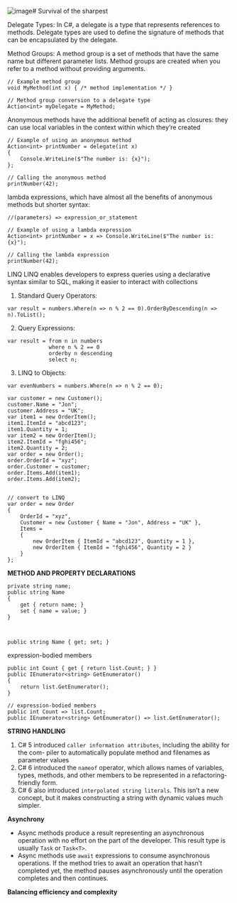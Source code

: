 ![image](https://github.com/yul154/CSharp/assets/27160394/4acf2766-699d-4423-a8d0-26f3faf26d97)# Survival of the sharpest

Delegate Types: In C#, a delegate is a type that represents references to methods. Delegate types are used to define the signature of methods that can be encapsulated by the delegate.

Method Groups: A method group is a set of methods that have the same name but different parameter lists. Method groups are created when you refer to a method without providing arguments.

```
// Example method group
void MyMethod(int x) { /* method implementation */ }

// Method group conversion to a delegate type
Action<int> myDelegate = MyMethod;
```

Anonymous methods have the additional benefit of acting as closures: they can use local variables in the context within which they’re created

```
// Example of using an anonymous method
Action<int> printNumber = delegate(int x)
{
    Console.WriteLine($"The number is: {x}");
};

// Calling the anonymous method
printNumber(42);
```

 lambda expressions, which have almost all the benefits of anonymous methods but shorter syntax:
```
//(parameters) => expression_or_statement

// Example of using a lambda expression
Action<int> printNumber = x => Console.WriteLine($"The number is: {x}");

// Calling the lambda expression
printNumber(42);
```

LINQ LINQ enables developers to express queries using a declarative syntax similar to SQL, making it easier to interact with collections
1. Standard Query Operators:
```
var result = numbers.Where(n => n % 2 == 0).OrderByDescending(n => n).ToList();
```
2. Query Expressions:
```
var result = from n in numbers
             where n % 2 == 0
             orderby n descending
             select n;
```
3. LINQ to Objects:
```
var evenNumbers = numbers.Where(n => n % 2 == 0);

```

````
var customer = new Customer();
customer.Name = "Jon";
customer.Address = "UK";
var item1 = new OrderItem();
item1.ItemId = "abcd123";
item1.Quantity = 1;
var item2 = new OrderItem();
item2.ItemId = "fghi456";
item2.Quantity = 2;
var order = new Order();
order.OrderId = "xyz";
order.Customer = customer;
order.Items.Add(item1);
order.Items.Add(item2);


// convert to LINQ
var order = new Order
{
    OrderId = "xyz",
    Customer = new Customer { Name = "Jon", Address = "UK" },
    Items =
    {
        new OrderItem { ItemId = "abcd123", Quantity = 1 },
        new OrderItem { ItemId = "fghi456", Quantity = 2 }
    }
};

````

**METHOD AND PROPERTY DECLARATIONS**

```
private string name;
public string Name
{
    get { return name; }
    set { name = value; }
}



public string Name { get; set; }
```

expression-bodied members

```
public int Count { get { return list.Count; } }
public IEnumerator<string> GetEnumerator()
{
    return list.GetEnumerator();
}

// expression-bodied members
public int Count => list.Count;
public IEnumerator<string> GetEnumerator() => list.GetEnumerator();
```

**STRING HANDLING**

1. C# 5 introduced `caller information attributes`, including the ability for the com- piler to automatically populate method and filenames as parameter values
2. C# 6 introduced the `nameof` operator, which allows names of variables, types, methods, and other members to be represented in a refactoring-friendly form.
3. C# 6 also introduced `interpolated string literals`. This isn’t a new concept, but it makes constructing a string with dynamic values much simpler.


**Asynchrony**

* Async methods produce a result representing an asynchronous operation with no effort on the part of the developer. This result type is usually `Task` or `Task<T>`.
* Async methods use `await` expressions to consume asynchronous operations. If the method tries to await an operation that hasn’t completed yet, the method
pauses asynchronously until the operation completes and then continues.


**Balancing efficiency and complexity**
